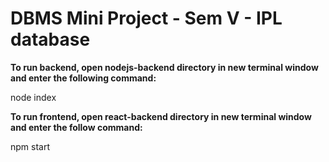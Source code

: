# DBMS Mini Project - Sem V - IPL database

**To run backend, open nodejs-backend directory in new terminal window and enter the following command:**

node index

**To run frontend, open react-backend directory in new terminal window and enter the follow command:**

npm start
